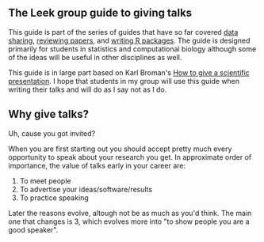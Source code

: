 The Leek group guide to giving talks
--------------------

This guide is part of the series of guides that have so far covered [data sharing](https://github.com/jtleek/datasharing), [reviewing papers](https://github.com/jtleek/reviews), and [writing R packages](https://github.com/jtleek/rpackages). The guide is designed primarily for students in statistics and computational biology although some of the ideas will be useful in other disciplines as well. 

This guide is in large part based on Karl Broman's [How to give a scientific presentation](http://www.biostat.wisc.edu/~kbroman/talks/giving_talks.pdf).  I hope that students in my group will use this guide when writing their talks and will do as I say not as I do. 


Why give talks?
----------------

Uh, cause you got invited?

When you are first starting out you should accept pretty much every opportunity to speak about your research you get. In approximate order of importance, the value of talks early in your career are:

1. To meet people
2. To advertise your ideas/software/results
3. To practice speaking

Later the reasons evolve, altough not be as much as you'd think. The main one that changes is 3, which evolves more into "to show people you are a good speaker". 



